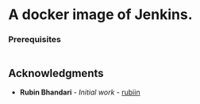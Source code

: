 # A docker image of Jenkins.


### Prerequisites

```

```
 
## Acknowledgments

* **Rubin Bhandari** - *Initial work* - [rubiin](https://github.com/rubiin/jenkins)
 
